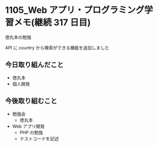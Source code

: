 # 1105_Web アプリ・プログラミング学習メモ(継続 317 日目)

徳丸本の勉強

API に country から検索ができる機能を追加しました

## 今日取り組んだこと

- 徳丸本
- 個人開発

## 今後取り組むこと

- 勉強会
  - 徳丸本
- Web アプリ開発
  - PHP の勉強
  - テストコードを記述
